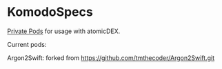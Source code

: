 # KomodoSpecs

[Private Pods](https://guides.cocoapods.org/making/private-cocoapods.html) for usage with atomicDEX.

Current pods:

Argon2Swift: forked from https://github.com/tmthecoder/Argon2Swift.git
